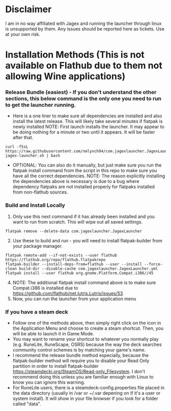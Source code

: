 # Disclaimer
I am in no way affiliated with Jagex and running the launcher through linux is unsupported by them. Any issues should be reported here as tickets. Use at your own risk.

# Installation Methods (This is not available on Flathub due to them not allowing Wine applications)
### Release Bundle (easiest) - If you don't understand the other sections, this below command is the only one you need to run to get the launcher running.
- Here is a one liner to make sure all dependencies are installed and also install the latest release. This will likely take several minutes if flatpak is newly installed NOTE: First launch installs the launcher. It may appear to be doing nothing for a minute or two until it appears. It will be faster after that.
```
curl -fSsL https://raw.githubusercontent.com/nmlynch94/com.jagexlauncher.JagexLauncher/main/install-jagex-launcher.sh | bash
```
- OPTIONAL: You can also do it manually, but just make sure you run the flatpak install command from the script in this repo to make sure you have all the correct dependencies.
NOTE: The reason explicitly installing the dependencies above is necessary is due to a bug where dependency flatpaks are not installed properly for flatpaks installed from non-flathub sources. 

### Build and Install Locally

1. Only use this next command if it has already been installed and you want to run from scratch. This will wipe out all saved settings.
```
flatpak remove --delete-data com.jagexlauncher.JagexLauncher
```

2. Use these to build and run - you will need to install flatpak-builder from your package manager.
```
flatpak remote-add --if-not-exists --user flathub https://flathub.org/repo/flathub.flatpakrepo
flatpak-builder --install-deps-from=flathub --user --install --force-clean build-dir --disable-cache com.jagexlauncher.JagexLauncher.yml
flatpak install --user flathub org.gnome.Platform.Compat.i386//45
```
4. NOTE: The additional flatpak install command above is to make sure Compat.i386 is installed due to https://github.com/flathub/net.lutris.Lutris/issues/53
5. Now, you can run the launcher from your application menu

### If you have a steam deck
- Follow one of the methods above, then simply right click on the icon in the Application Menu and choose to create a steam shortcut. Then, you will be able to launch it in Game Mode.
- You may want to rename your shortcut to whatever you normally play (e.g. RuneLite, RuneScape, OSRS) because the way the deck searches community control schemes is by matching your game's name.
- I recommend the release bundle method especially, because the flatpak-builder method will require you to disable your Read Only partition in order to install flatpak-builder https://steamdecki.org/SteamOS/Read-only_Filesystem. I don't recommend doing this unless you are familiar enough with Linux to know you can ignore this warning.
- For RuneLite users, there is a steamdeck-config.properties file placed in the data directory (usually in /var or ~/.var depening on if it's a user or system install). It will show in your file browser if you look for a folder called "data".
